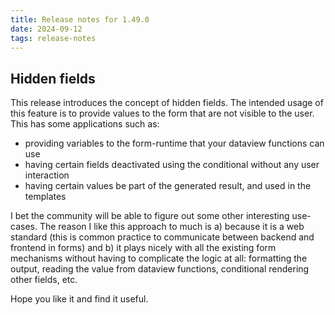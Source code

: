```yaml
---
title: Release notes for 1.49.0
date: 2024-09-12
tags: release-notes
---
```


## Hidden fields

This release introduces the concept of hidden fields.
The intended usage of this feature is to provide values to the form that are not visible to the user.
This has some applications such as:

- providing variables to the form-runtime that your dataview functions can use
- having certain fields deactivated using the conditional without any user interaction
- having certain values be part of the generated result, and used in the templates

I bet the community will be able to figure out some other interesting use-cases.
The reason I like this approach to much is a) because it is a web standard (this is common practice to communicate between backend and frontend in forms) and b) it plays nicely with all the existing form mechanisms without having to complicate the logic at all: formatting the output, reading the value from dataview functions, conditional rendering other fields, etc.

Hope you like it and find it useful.
